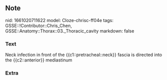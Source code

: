 ## Note
nid: 1661020711622
model: Cloze-chrisc-ff04e
tags: GSSE::!Contributor::Chris_Chen, GSSE::Anatomy::Thorax::03._Thoracic_cavity
markdown: false

### Text
<div class='toggle'>
  Neck infection in front of the {{c1::pretracheal::neck}} fascia
  is directed into the {{c2::anterior}} mediastinum
</div>

### Extra

